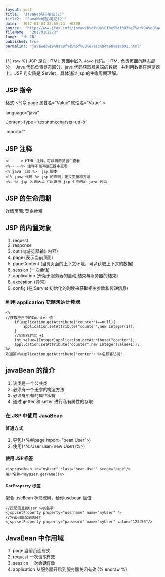 ```yaml
---
layout: post
title:  "JavaWeb随心笔记(2)"
title2:  "JavaWeb随心笔记(2)"
date:   2017-01-01 23:55:23  +0800
source:  "http://www.jfox.info/javaweb%e9%9a%8f%e5%bf%83%e7%ac%94%e8%ae%b02.html"
fileName:  "20170101223"
lang:  "zh_CN"
published: true
permalink: "javaweb%e9%9a%8f%e5%bf%83%e7%ac%94%e8%ae%b02.html"
---
```

{% raw %}
JSP 是在 HTML 页面中嵌入 Java 代码。HTML 负责页面的静态部分， Java 代码负责动态部分，java 代码获取服务端的数据，并利用数据在游览器上。JSP 的实质是 Servlet，具体通过 jsp 的生命周期理解。

## JSP 指令 

 格式:<%@ page 属性名=”Value” 属性名=”Value” > 

language=”java”

Content-Type=”text/html;charset=utf-8”

import=””

## JSP 注释 

    <!-- --> HTML 注释，可以再游览器中查看
    <%-- --%> 注释不能再游览器中查看
    <% java 代码 %>  jsp 脚本  
    <!% java 代码 %> jsp 的声明，定义变量和方法
    <%= %> jsp 的表达式 可以调用 jsp 中声明的 java 代码
    

## JSP 的生命周期 

 详情页面: [菜鸟教程](http://www.jfox.info/go.php?url=http://www.runoob.com/jsp/jsp-life-cycle.html)

## JSP 的内置对象 

1. request
2. response
3. out (向游览器输出内容)
4. page (表示当前页面)
5. pageContent (当前页面的上下文环境，可以获取上下文的数据)
6. session (一次会话)
7. application (开始于服务器的启动,结束与服务器的结束)
8. exception (异常)
9. config (在 Servlet 初始化的时候来获取相关参数和传递信息)

### 利用 application 实现网站计数器 

    <%
    //获取应用中的Counter 值
        if(application.getAttribute("counter")==null){
            application.setAttribute("counter",new Integer(1));
        }
        //如果存在就 +1
        int value=(Integer)application.getAttribute("counter");
        application.setAttribute("counter",new Integer(value+1));
    %>
    欢迎第<%application.getAttribute("conter") %>名顾客访问！
    

## javaBean 的简介 

1. 该类是一个公共类
2. 必须有一个无参的构造方法
3. 必须有所有的属性私有
4. 通过 getter 和 setter 进行私有属性的存取

### 在 JSP 中使用 JavaBean 

#### 普通方式 

1. 导包(<%@page import=”bean.User”>)
2. 使用(<% User user=new User()%>)

#### 使用 JSP 标签 

    <jsp:useBean id="myUser" class="bean.User" scope="page"/>
    用户名称<%myUser.getName()%>
    

#### SetProperty 标签 

配合 useBean 标签使用，给你usebean 赋值 

    //匹配信息到User 中的名字
    <jsp:setProperty property="username" name="myUser" />
    //将密码匹配到User
    <jsp:setProperty property="password" name="myUser" value="123456"/>
    

## JavaBean 中作用域 

1. page 当前页面有效
2. request 一次请求有效
3. session 一次会话有效
4. application 从服务器开启到服务器关闭有效
{% endraw %}
